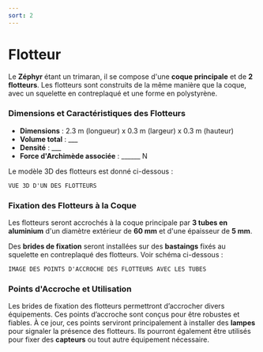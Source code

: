 ```yaml
---
sort: 2
---
```


# Flotteur

Le **Zéphyr** étant un trimaran, il se compose d'une **coque principale** et de **2 flotteurs**. Les flotteurs sont construits de la même manière que la coque, avec un squelette en contreplaqué et une forme en polystyrène.

### Dimensions et Caractéristiques des Flotteurs
- **Dimensions** : 2.3 m (longueur) x 0.3 m (largeur) x 0.3 m (hauteur)
- **Volume total** : ___
- **Densité** : ___
- **Force d'Archimède associée** : ______ N

Le modèle 3D des flotteurs est donné ci-dessous :

```warning
VUE 3D D'UN DES FLOTTEURS
```

### Fixation des Flotteurs à la Coque
Les flotteurs seront accrochés à la coque principale par **3 tubes en aluminium** d'un diamètre extérieur de **60 mm** et d'une épaisseur de **5 mm**.

Des **brides de fixation** seront installées sur des **bastaings** fixés au squelette en contreplaqué des flotteurs. Voir schéma ci-dessous :

```warning
IMAGE DES POINTS D'ACCROCHE DES FLOTTEURS AVEC LES TUBES
```

### Points d'Accroche et Utilisation
Les brides de fixation des flotteurs permettront d’accrocher divers équipements. Ces points d’accroche sont conçus pour être robustes et fiables. À ce jour, ces points serviront principalement à installer des **lampes** pour signaler la présence des flotteurs. Ils pourront également être utilisés pour fixer des **capteurs** ou tout autre équipement nécessaire.
